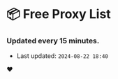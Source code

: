 # :package: Free Proxy List
### Updated every 15 minutes.

- Last updated: `2024-08-22 18:40`

:heart:
